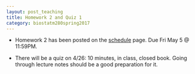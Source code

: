 ```yaml
---
layout: post_teaching
title: Homework 2 and Quiz 1
category: biostatm280spring2017
---
```


* Homework 2 has been posted on the [schedule](http://hua-zhou.github.io/teaching/biostatm280-2017spring/schedule.html) page. Due Fri May 5 @ 11:59PM.

* There will be a quiz on 4/26: 10 minutes, in class, closed book. Going through lecture notes should be a good preparation for it.


